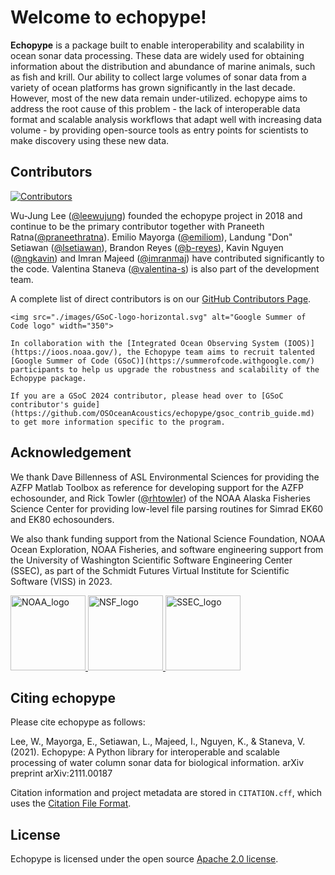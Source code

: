 # Welcome to echopype!

**Echopype** is a package built to enable interoperability and scalability
in ocean sonar data processing.
These data are widely used for obtaining information about the distribution and
abundance of marine animals, such as fish and krill.
Our ability to collect large volumes of sonar data from a variety of
ocean platforms has grown significantly in the last decade.
However, most of the new data remain under-utilized.
echopype aims to address the root cause of this problem - the lack of
interoperable data format and scalable analysis workflows that adapt well
with increasing data volume - by providing open-source tools as entry points for
scientists to make discovery using these new data.

## Contributors

[![Contributors](https://contrib.rocks/image?repo=OSOceanAcoustics/echopype)](https://github.com/OSOceanAcoustics/echopype/graphs/contributors)

Wu-Jung Lee ([@leewujung](https://github.com/leewujung))
founded the echopype project in 2018 and continue to be the primary contributor
together with Praneeth Ratna([@praneethratna](https://github.com/praneethratna)).
Emilio Mayorga ([@emiliom](https://github.com/emiliom)),
Landung "Don" Setiawan ([@lsetiawan](https://github.com/lsetiawan)),
Brandon Reyes ([@b-reyes](https://github.com/b-reyes)),
Kavin Nguyen ([@ngkavin](https://github.com/ngkavin))
and Imran Majeed ([@imranmaj](https://github.com/imranmaj))
have contributed significantly to the code.
Valentina Staneva ([@valentina-s](https://github.com/valentina-s)) is also part of the development team.

A complete list of direct contributors is on our [GitHub Contributors Page](https://github.com/OSOceanAcoustics/echopype/graphs/contributors).


<!-- ```{image} images/GSoC-logo-horizontal.svg
:alt: Google Summer of Code logo
:width: 300px
``` -->

```{attention}
<img src="./images/GSoC-logo-horizontal.svg" alt="Google Summer of Code logo" width="350">

In collaboration with the [Integrated Ocean Observing System (IOOS)](https://ioos.noaa.gov/), the Echopype team aims to recruit talented [Google Summer of Code (GSoC)](https://summerofcode.withgoogle.com/)
participants to help us upgrade the robustness and scalability of the Echopype package.

If you are a GSoC 2024 contributor, please head over to [GSoC contributor's guide](https://github.com/OSOceanAcoustics/echopype/gsoc_contrib_guide.md) to get more information specific to the program.
```

## Acknowledgement

We thank Dave Billenness of ASL Environmental Sciences for
providing the AZFP Matlab Toolbox as reference for developing
support for the AZFP echosounder,
and Rick Towler ([@rhtowler](https://github.com/rhtowler))
of the NOAA Alaska Fisheries Science Center
for providing low-level file parsing routines for
Simrad EK60 and EK80 echosounders.

We also thank funding support from
the National Science Foundation,
NOAA Ocean Exploration,
NOAA Fisheries,
and software engineering support from
the University of Washington Scientific Software Engineering Center (SSEC),
as part of the Schmidt Futures Virtual Institute for Scientific Software (VISS) in 2023.

<div>
  <a href="https://oceanexplorer.noaa.gov/news/oer-updates/2021/fy21-ffo-schedule.html">
    <img src="https://upload.wikimedia.org/wikipedia/commons/thumb/7/79/NOAA_logo.svg/936px-NOAA_logo.svg.png" alt="NOAA_logo" width="120">
  </a>

  <a href="https://www.nsf.gov/awardsearch/showAward?AWD_ID=1849930&HistoricalAwards=false">
    <img src="https://upload.wikimedia.org/wikipedia/commons/7/7e/NSF_logo.png" alt="NSF_logo" width="120">
  </a>

  <a href="https://escience.washington.edu/software-engineering/ssec/">
    <img src="https://avatars.githubusercontent.com/u/122321194?s=200&v=4" alt="SSEC_logo" width="120">
  </a>
</div>



## Citing echopype

Please cite echopype as follows:

Lee, W., Mayorga, E., Setiawan, L., Majeed, I., Nguyen, K., & Staneva, V. (2021). Echopype: A Python library for interoperable and scalable processing of water column sonar data for biological information. arXiv preprint arXiv:2111.00187

Citation information and project metadata are stored in `CITATION.cff`, which uses the [Citation File Format](https://citation-file-format.github.io/).

## License

Echopype is licensed under the open source
[Apache 2.0 license](https://opensource.org/licenses/Apache-2.0).
